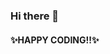 ### Hi there 👋

<!--
- 🌱 I’m currently learning how to become a professional full-stack developer 👯
- 📫 You can reach me via email at noela.murugi@student.moringaschool.com 
- ⚡ Fun fact: I like coding 
-->


#### ✨HAPPY CODING!!✨
